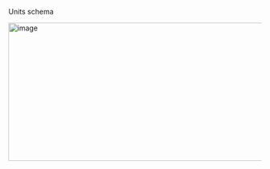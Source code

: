 Units schema

<img width="562" height="276" alt="image" src="https://github.com/user-attachments/assets/d74bd2b7-526f-480a-b633-2628ef5744ad" />
